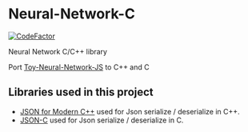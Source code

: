 # Neural-Network-C
[![CodeFactor](https://www.codefactor.io/repository/github/ctrlcvnigerguard/neural-network-c/badge)](https://www.codefactor.io/repository/github/ctrlcvnigerguard/neural-network-c)

Neural Network C/C++ library

Port [Toy-Neural-Network-JS](https://github.com/CodingTrain/Toy-Neural-Network-JS) to C++ and C

## Libraries used in this project

- [JSON for Modern C++](https://github.com/nlohmann/json) used for Json serialize / deserialize in C++. 
- [JSON-C](https://github.com/json-c/json-c) used for Json serialize / deserialize in C. 
